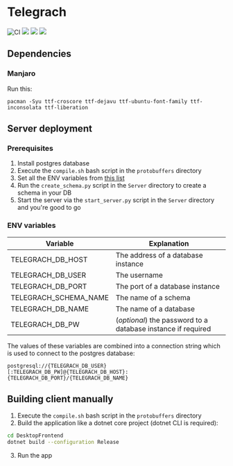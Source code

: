 # Telegrach
![CI](https://github.com/LokiVKlokeNaAndoke/Telegrach/workflows/CI/badge.svg?branch=master)
[![](https://tokei.rs/b1/github/LokiVKlokeNaAndoke/Telegrach?category=lines)](https://github.com/XAMPPRocky/tokei)
[![](https://tokei.rs/b1/github/LokiVKlokeNaAndoke/Telegrach?category=code)](https://github.com/XAMPPRocky/tokei)
[![](https://tokei.rs/b1/github/LokiVKlokeNaAndoke/Telegrach?category=comments)](https://github.com/XAMPPRocky/tokei)

## Dependencies
### Manjaro
Run this:

`pacman -Syu ttf-croscore ttf-dejavu ttf-ubuntu-font-family ttf-inconsolata ttf-liberation`

## Server deployment
### Prerequisites
1. Install postgres database
2. Execute the `compile.sh` bash script in the `protobuffers` directory
3. Set all the ENV variables from [this list](#server-env-variables)
4. Run the `create_schema.py` script in the `Server` directory to create a schema in your DB
5. Start the server via the `start_server.py` script in the `Server` directory and you're good to go

### ENV variables
Variable | Explanation
--- | ---
TELEGRACH_DB_HOST | The address of a database instance
TELEGRACH_DB_USER | The username
TELEGRACH_DB_PORT | The port of a database instance
TELEGRACH_SCHEMA_NAME | The name of a schema
TELEGRACH_DB_NAME | The name of a database
TELEGRACH_DB_PW | (*optional*) the password to a database instance if required

The values of these variables are combined into a connection string which is used to connect to the postgres database:

`postgresql://{TELEGRACH_DB_USER}[:TELEGRACH_DB_PW]@{TELEGRACH_DB_HOST}:{TELEGRACH_DB_PORT}/{TELEGRACH_DB_NAME}`

## Building client manually
1. Execute the `compile.sh` bash script in the `protobuffers` directory
2. Build the application like a dotnet core project (dotnet CLI is required): 
```bash
cd DesktopFrontend
dotnet build --configuration Release
```
3. Run the app